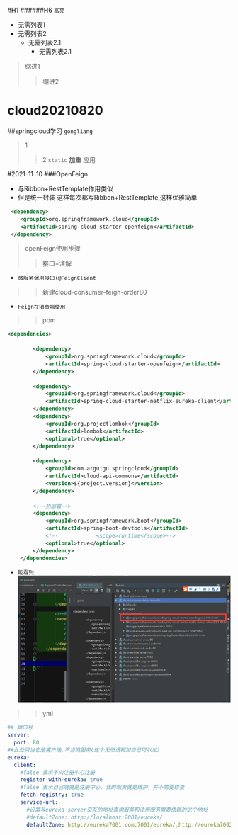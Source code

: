 #H1
######H6
`高亮`
* 无需列表1
* 无需列表2
  * 无需列表2.1
    * 无需列表2.1
>缩进1
>>缩进2

# cloud20210820
##springcloud学习
`gongliang`
>1
>>2
```static```
**加重**
> 应用

#2021-11-10
###OpenFeign
* 与Ribbon+RestTemplate作用类似
* 但是统一封装 这样每次都写Ribbon+RestTemplate,这样优雅简单
```xml
 <dependency>
    <groupId>org.springframework.cloud</groupId>
    <artifactId>spring-cloud-starter-openfeign</artifactId>
 </dependency>
```
> openFeign使用步骤
>> 接口+注解
* `微服务调用接口+@FeignClient`
>>新建cloud-consumer-feign-order80
* `Feign在消费端使用`
>> pom
```xml
<dependencies>

        <dependency>
            <groupId>org.springframework.cloud</groupId>
            <artifactId>spring-cloud-starter-openfeign</artifactId>
        </dependency>
        
        <dependency>
            <groupId>org.springframework.cloud</groupId>
            <artifactId>spring-cloud-starter-netflix-eureka-client</artifactId>
        </dependency>
        <dependency>
            <groupId>org.projectlombok</groupId>
            <artifactId>lombok</artifactId>
            <optional>true</optional>
        </dependency>

        <dependency>
            <groupId>com.atguigu.springcloud</groupId>
            <artifactId>cloud-api-commons</artifactId>
            <version>${project.version}</version>
        </dependency>

        <!--热部署-->
        <dependency>
            <groupId>org.springframework.boot</groupId>
            <artifactId>spring-boot-devtools</artifactId>
            <!--            <scope>runtime</scope>-->
            <optional>true</optional>
        </dependency>
    </dependencies>
```
* `能看到`
![Image text](./image/1636526662.jpg)

>> yml
```yaml
## 端口号
server:
  port: 80
##此处只当它是客户端,不当微服务(这个无所谓相加自己可以加)
eureka:
  client:
    #false 表示不向注册中心注册
    register-with-eureka: true
    #false 表示自己端就是注册中心，我的职责就是维护，并不需要检查
    fetch-registry: true
    service-url:
      #设置与eureka server交互的地址查询服务和注册服务需要依赖的这个地址
      #defaultZone: http://localhost:7001/eureka/
      defaultZone: http://eureka7001.com:7001/eureka/,http://eureka7002.com:7002/eureka/ #集群
```


